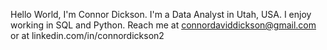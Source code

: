 Hello World, I'm Connor Dickson.
I'm a Data Analyst in Utah, USA.
I enjoy working in SQL and Python.
Reach me at connordaviddickson@gmail.com or at linkedin.com/in/connordickson2

